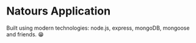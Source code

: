 # Natours Application

Built using modern technologies: node.js, express, mongoDB, mongoose and friends. 😁
